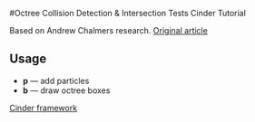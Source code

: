 #Octree Collision Detection & Intersection Tests Cinder Tutorial

Based on Andrew Chalmers research.
[Original article](https://sites.google.com/site/mddn442/research-topics/collision-detection)

## Usage
- **p** — add particles
- **b** — draw octree boxes

[Cinder framework](http://libcinder.org)
